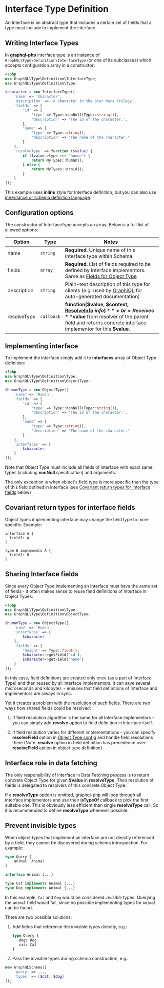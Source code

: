 # Interface Type Definition
An Interface is an abstract type that includes a certain set of fields that a 
type must include to implement the interface.

## Writing Interface Types
In **graphql-php** interface type is an instance of `GraphQL\Type\Definition\InterfaceType` 
(or one of its subclasses) which accepts configuration array in a constructor:

```php
<?php
use GraphQL\Type\Definition\InterfaceType;
use GraphQL\Type\Definition\Type;

$character = new InterfaceType([
    'name' => 'Character',
    'description' => 'A character in the Star Wars Trilogy',
    'fields' => [
        'id' => [
            'type' => Type::nonNull(Type::string()),
            'description' => 'The id of the character.',
        ],
        'name' => [
            'type' => Type::string(),
            'description' => 'The name of the character.'
        ]
    ],
    'resolveType' => function ($value) {
        if ($value->type === 'human') {
            return MyTypes::human();            
        } else {
            return MyTypes::droid();
        }
    }
]);
```
This example uses **inline** style for Interface definition, but you can also use  
[inheritance or schema definition language](index.md#definition-styles).

## Configuration options
The constructor of InterfaceType accepts an array. Below is a full list of allowed options:

Option | Type | Notes
------ | ---- | -----
name | `string` | **Required.** Unique name of this interface type within Schema
fields | `array` | **Required.** List of fields required to be defined by interface implementors. Same as [Fields for Object Type](object-types.md#field-configuration-options)
description | `string` | Plain-text description of this type for clients (e.g. used by [GraphiQL](https://github.com/graphql/graphiql) for auto-generated documentation)
resolveType | `callback` | **function($value, $context, [ResolveInfo](../class-reference.md#graphqltypedefinitionresolveinfo) $info)**<br> Receives **$value** from resolver of the parent field and returns concrete interface implementor for this **$value**.

## Implementing interface
To implement the Interface simply add it to **interfaces** array of Object Type definition:
```php
<?php
use GraphQL\Type\Definition\Type;
use GraphQL\Type\Definition\ObjectType;

$humanType = new ObjectType([
    'name' => 'Human',
    'fields' => [
        'id' => [
            'type' => Type::nonNull(Type::string()),
            'description' => 'The id of the character.',
        ],
        'name' => [
            'type' => Type::string(),
            'description' => 'The name of the character.'
        ]
    ],
    'interfaces' => [
        $character
    ]
]);
```
Note that Object Type must include all fields of interface with exact same types 
(including **nonNull** specification) and arguments.

The only exception is when object's field type is more specific than the type of this field defined in interface 
(see [Covariant return types for interface fields](#covariant-return-types-for-interface-fields) below)

## Covariant return types for interface fields
Object types implementing interface may change the field type to more specific.
Example:

```
interface A {
  field1: A
}

type B implements A {
  field1: B
}
```

## Sharing Interface fields
Since every Object Type implementing an Interface must have the same set of fields - it often makes 
sense to reuse field definitions of Interface in Object Types:

```php
<?php
use GraphQL\Type\Definition\Type;
use GraphQL\Type\Definition\ObjectType;

$humanType = new ObjectType([
    'name' => 'Human',
    'interfaces' => [
        $character
    ],
    'fields' => [
        'height' => Type::float(),
        $character->getField('id'),
        $character->getField('name')
    ] 
]);
```

In this case, field definitions are created only once (as a part of Interface Type) and then 
reused by all interface implementors. It can save several microseconds and kilobytes + ensures that 
field definitions of Interface and implementors are always in sync.

Yet it creates a problem with the resolution of such fields. There are two ways how shared fields could 
be resolved:

1. If field resolution algorithm is the same for all Interface implementors - you can simply add 
**resolve** option to field definition in Interface itself.

2. If field resolution varies for different implementations - you can specify **resolveField** 
option in [Object Type config](object-types.md#configuration-options) and handle field 
resolutions there 
(Note: **resolve** option in field definition has precedence over **resolveField** option in object type definition)

## Interface role in data fetching
The only responsibility of interface in Data Fetching process is to return concrete Object Type 
for given **$value** in **resolveType**. Then resolution of fields is delegated to resolvers of this 
concrete Object Type.

If a **resolveType** option is omitted, graphql-php will loop through all interface implementors and 
use their **isTypeOf** callback to pick the first suitable one. This is obviously less efficient 
than single **resolveType** call. So it is recommended to define **resolveType** whenever possible.

## Prevent invisible types
When object types that implement an interface are not directly referenced by a field, they cannot
be discovered during schema introspection. For example:

```graphql
type Query {
    animal: Animal
}

interface Animal {...}

type Cat implements Animal {...}
type Dog implements Animal {...}
```

In this example, `Cat` and `Dog` would be considered *invisible* types. Querying the `animal` field
would fail, since no possible implementing types for `Animal` can be found.

There are two possible solutions:

1. Add fields that reference the invisible types directly, e.g.:

    ```graphql
    type Query {
       dog: Dog
       cat: Cat
    }
    ```

2. Pass the invisible types during schema construction, e.g.:

```php
new GraphQLSchema([
    'query' => ...,
    'types' => [$cat, $dog]
]);
```
